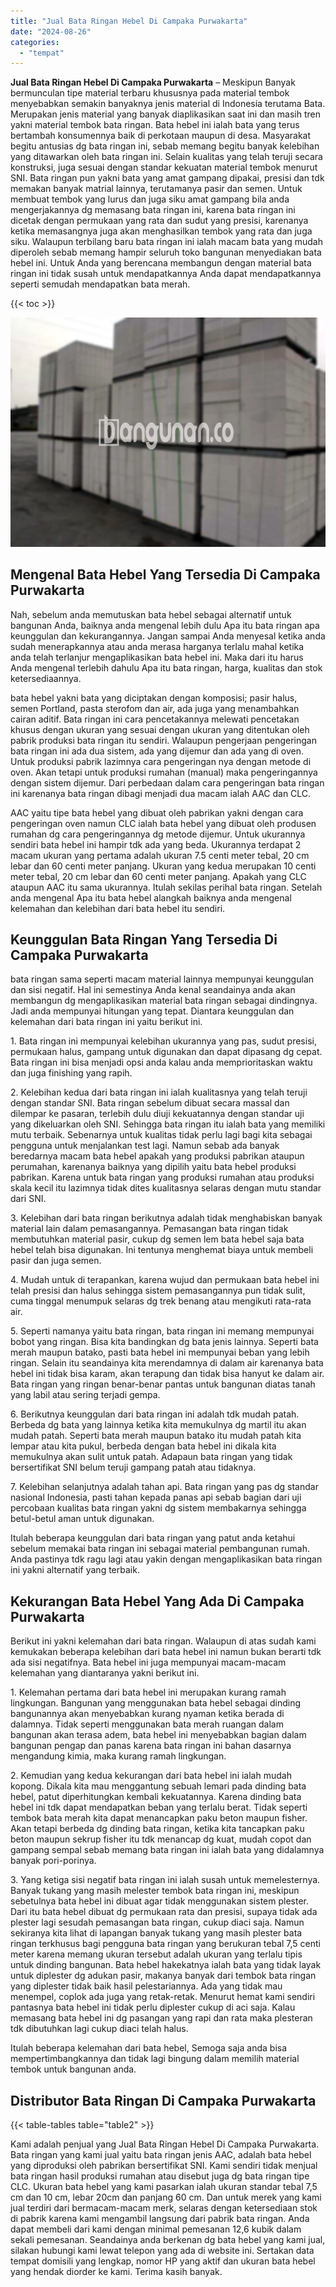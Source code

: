 ```yaml
---
title: "Jual Bata Ringan Hebel Di Campaka Purwakarta"
date: "2024-08-26"
categories: 
  - "tempat"
---
```


**Jual Bata Ringan Hebel Di Campaka Purwakarta** – Meskipun Banyak bermunculan tipe material terbaru khususnya pada material tembok menyebabkan semakin banyaknya jenis material di Indonesia terutama Bata. Merupakan jenis material yang banyak diaplikasikan saat ini dan masih tren yakni material tembok bata ringan. Bata hebel ini ialah bata yang terus bertambah konsumennya baik di perkotaan maupun di desa. Masyarakat begitu antusias dg bata ringan ini, sebab memang begitu banyak kelebihan yang ditawarkan oleh bata ringan ini. Selain kualitas yang telah teruji secara konstruksi, juga sesuai dengan standar kekuatan material tembok menurut SNI. Bata ringan pun yakni bata yang amat gampang dipakai, presisi dan tdk memakan banyak matrial lainnya, terutamanya pasir dan semen. Untuk membuat tembok yang lurus dan juga siku amat gampang bila anda mengerjakannya dg memasang bata ringan ini, karena bata ringan ini dicetak dengan permukaan yang rata dan sudut yang presisi, karenanya ketika memasangnya juga akan menghasilkan tembok yang rata dan juga siku. Walaupun terbilang baru bata ringan ini ialah macam bata yang mudah diperoleh sebab memang hampir seluruh toko bangunan menyediakan bata hebel ini. Untuk Anda yang berencana membangun dengan material bata ringan ini tidak susah untuk mendapatkannya Anda dapat mendapatkannya seperti semudah mendapatkan bata merah.

{{< toc >}}

![Jual Bata Ringan Hebel Di Campaka Purwakarta](/images/jual-hebel-murah-43.png)

## Mengenal Bata Hebel Yang Tersedia Di Campaka Purwakarta

Nah, sebelum anda memutuskan bata hebel sebagai alternatif untuk bangunan Anda, baiknya anda mengenal lebih dulu Apa itu bata ringan apa keunggulan dan kekurangannya. Jangan sampai Anda menyesal ketika anda sudah menerapkannya atau anda merasa harganya terlalu mahal ketika anda telah terlanjur mengaplikasikan bata hebel ini. Maka dari itu harus Anda mengenal terlebih dahulu Apa itu bata ringan, harga, kualitas dan stok ketersediaannya.

bata hebel yakni bata yang diciptakan dengan komposisi; pasir halus, semen Portland, pasta sterofom dan air, ada juga yang menambahkan cairan aditif. Bata ringan ini cara pencetakannya melewati pencetakan khusus dengan ukuran yang sesuai dengan ukuran yang ditentukan oleh pabrik produksi bata ringan itu sendiri. Walaupun pengerjaan pengeringan bata ringan ini ada dua sistem, ada yang dijemur dan ada yang di oven. Untuk produksi pabrik lazimnya cara pengeringan nya dengan metode di oven. Akan tetapi untuk produksi rumahan (manual) maka pengeringannya dengan sistem dijemur. Dari perbedaan dalam cara pengeringan bata ringan ini karenanya bata ringan dibagi menjadi dua macam ialah AAC dan CLC.

AAC yaitu tipe bata hebel yang dibuat oleh pabrikan yakni dengan cara pengeringan oven namun CLC ialah bata hebel yang dibuat oleh produsen rumahan dg cara pengeringannya dg metode dijemur. Untuk ukurannya sendiri bata hebel ini hampir tdk ada yang beda. Ukurannya terdapat 2 macam ukuran yang pertama adalah ukuran 7.5 centi meter tebal, 20 cm lebar dan 60 centi meter panjang. Ukuran yang kedua merupakan 10 centi meter tebal, 20 cm lebar dan 60 centi meter panjang. Apakah yang CLC ataupun AAC itu sama ukurannya. Itulah sekilas perihal bata ringan. Setelah anda mengenal Apa itu bata hebel alangkah baiknya anda mengenal kelemahan dan kelebihan dari bata hebel itu sendiri.

## Keunggulan Bata Ringan Yang Tersedia Di Campaka Purwakarta

bata ringan sama seperti macam material lainnya mempunyai keunggulan dan sisi negatif. Hal ini semestinya Anda kenal seandainya anda akan membangun dg mengaplikasikan material bata ringan sebagai dindingnya. Jadi anda mempunyai hitungan yang tepat. Diantara keunggulan dan kelemahan dari bata ringan ini yaitu berikut ini.

1\. Bata ringan ini mempunyai kelebihan ukurannya yang pas, sudut presisi, permukaan halus, gampang untuk digunakan dan dapat dipasang dg cepat. Bata ringan ini bisa menjadi opsi anda kalau anda memprioritaskan waktu dan juga finishing yang rapih.

2\. Kelebihan kedua dari bata ringan ini ialah kualitasnya yang telah teruji dengan standar SNI. Bata ringan sebelum dibuat secara massal dan dilempar ke pasaran, terlebih dulu diuji kekuatannya dengan standar uji yang dikeluarkan oleh SNI. Sehingga bata ringan itu ialah bata yang memiliki mutu terbaik. Sebenarnya untuk kualitas tidak perlu lagi bagi kita sebagai pengguna untuk menjalankan test lagi. Namun sebab ada banyak beredarnya macam bata hebel apakah yang produksi pabrikan ataupun perumahan, karenanya baiknya yang dipilih yaitu bata hebel produksi pabrikan. Karena untuk bata ringan yang produksi rumahan atau produksi skala kecil itu lazimnya tidak dites kualitasnya selaras dengan mutu standar dari SNI.

3\. Kelebihan dari bata ringan berikutnya adalah tidak menghabiskan banyak material lain dalam pemasangannya. Pemasangan bata ringan tidak membutuhkan material pasir, cukup dg semen lem bata hebel saja bata hebel telah bisa digunakan. Ini tentunya menghemat biaya untuk membeli pasir dan juga semen.

4\. Mudah untuk di terapankan, karena wujud dan permukaan bata hebel ini telah presisi dan halus sehingga sistem pemasangannya pun tidak sulit, cuma tinggal menumpuk selaras dg trek benang atau mengikuti rata-rata air.

5\. Seperti namanya yaitu bata ringan, bata ringan ini memang mempunyai bobot yang ringan. Bisa kita bandingkan dg bata jenis lainnya. Seperti bata merah maupun batako, pasti bata hebel ini mempunyai beban yang lebih ringan. Selain itu seandainya kita merendamnya di dalam air karenanya bata hebel ini tidak bisa karam, akan terapung dan tidak bisa hanyut ke dalam air. Bata ringan yang ringan benar-benar pantas untuk bangunan diatas tanah yang labil atau sering terjadi gempa.

6\. Berikutnya keunggulan dari bata ringan ini adalah tdk mudah patah. Berbeda dg bata yang lainnya ketika kita memukulnya dg martil itu akan mudah patah. Seperti bata merah maupun batako itu mudah patah kita lempar atau kita pukul, berbeda dengan bata hebel ini dikala kita memukulnya akan sulit untuk patah. Adapaun bata ringan yang tidak bersertifikat SNI belum teruji gampang patah atau tidaknya.

7\. Kelebihan selanjutnya adalah tahan api. Bata ringan yang pas dg standar nasional Indonesia, pasti tahan kepada panas api sebab bagian dari uji percobaan kualitas bata ringan yakni dg sistem membakarnya sehingga betul-betul aman untuk digunakan.

Itulah beberapa keunggulan dari bata ringan yang patut anda ketahui sebelum memakai bata ringan ini sebagai material pembangunan rumah. Anda pastinya tdk ragu lagi atau yakin dengan mengaplikasikan bata ringan ini yakni alternatif yang terbaik.

## Kekurangan Bata Hebel Yang Ada Di Campaka Purwakarta

Berikut ini yakni kelemahan dari bata ringan. Walaupun di atas sudah kami kemukakan beberapa kelebihan dari bata hebel ini namun bukan berarti tdk ada sisi negatifnya. Bata hebel ini juga mempunyai macam-macam kelemahan yang diantaranya yakni berikut ini.

1\. Kelemahan pertama dari bata hebel ini merupakan kurang ramah lingkungan. Bangunan yang menggunakan bata hebel sebagai dinding bangunannya akan menyebabkan kurang nyaman ketika berada di dalamnya. Tidak seperti menggunakan bata merah ruangan dalam bangunan akan terasa adem, bata hebel ini menyebabkan bagian dalam bangunan pengap dan panas karena bata ringan ini bahan dasarnya mengandung kimia, maka kurang ramah lingkungan.

2\. Kemudian yang kedua kekurangan dari bata hebel ini ialah mudah kopong. Dikala kita mau menggantung sebuah lemari pada dinding bata hebel, patut diperhitungkan kembali kekuatannya. Karena dinding bata hebel ini tdk dapat mendapatkan beban yang terlalu berat. Tidak seperti tembok bata merah kita dapat menancapkan paku beton maupun fisher. Akan tetapi berbeda dg dinding bata ringan, ketika kita tancapkan paku beton maupun sekrup fisher itu tdk menancap dg kuat, mudah copot dan gampang sempal sebab memang bata ringan ini ialah bata yang didalamnya banyak pori-porinya.

3\. Yang ketiga sisi negatif bata ringan ini ialah susah untuk memelesternya. Banyak tukang yang masih melester tembok bata ringan ini, meskipun sebetulnya bata hebel ini dibuat agar tidak menggunakan sistem plester. Dari itu bata hebel dibuat dg permukaan rata dan presisi, supaya tidak ada plester lagi sesudah pemasangan bata ringan, cukup diaci saja. Namun sekiranya kita lihat di lapangan banyak tukang yang masih plester bata ringan terkhusus bagi pengguna bata ringan yang berukuran tebal 7,5 centi meter karena memang ukuran tersebut adalah ukuran yang terlalu tipis untuk dinding bangunan. Bata hebel hakekatnya ialah bata yang tidak layak untuk diplester dg adukan pasir, makanya banyak dari tembok bata ringan yang diplester tidak baik hasil pelestariannya. Ada yang tidak mau menempel, coplok ada juga yang retak-retak. Menurut hemat kami sendiri pantasnya bata hebel ini tidak perlu diplester cukup di aci saja. Kalau memasang bata hebel ini dg pasangan yang rapi dan rata maka plesteran tdk dibutuhkan lagi cukup diaci telah halus.

Itulah beberapa kelemahan dari bata hebel, Semoga saja anda bisa mempertimbangkannya dan tidak lagi bingung dalam memilih material tembok untuk bangunan anda.

## Distributor Bata Ringan Di Campaka Purwakarta

{{< table-tables table="table2" >}}

Kami adalah penjual yang Jual Bata Ringan Hebel Di Campaka Purwakarta. Bata ringan yang kami jual yaitu bata ringan jenis AAC, adalah bata hebel yang diproduksi oleh pabrikan bersertifikat SNI. Kami sendiri tidak menjual bata ringan hasil produksi rumahan atau disebut juga dg bata ringan tipe CLC. Ukuran bata hebel yang kami pasarkan ialah ukuran standar tebal 7,5 cm dan 10 cm, lebar 20cm dan panjang 60 cm. Dan untuk merek yang kami jual terdiri dari bermacam-macam merk, selaras dengan ketersediaan stok di pabrik karena kami mengambil langsung dari pabrik bata ringan. Anda dapat membeli dari kami dengan minimal pemesanan 12,6 kubik dalam sekali pemesanan. Seandainya anda berkenan dg bata hebel yang kami jual, silakan hubungi kami lewat telepon yang ada di website ini. Sertakan data tempat domisili yang lengkap, nomor HP yang aktif dan ukuran bata hebel yang hendak diorder ke kami. Terima kasih banyak.
